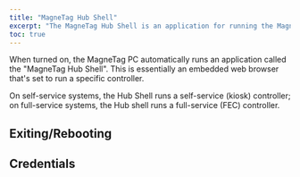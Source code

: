```yaml
---
title: "MagneTag Hub Shell"
excerpt: "The MagneTag Hub Shell is an application for running the MagneTag Hub."
toc: true
---
```


When turned on, the MagneTag PC automatically runs an application called the "MagneTag Hub Shell". This is essentially an embedded web browser that's set to run a specific controller.

On self-service systems, the Hub Shell runs a self-service (kiosk) controller; on full-service systems, the Hub shell runs a full-service (FEC) controller.

## Exiting/Rebooting

## Credentials
